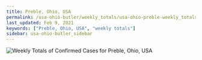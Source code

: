 ```yaml
---
title: Preble, Ohio, USA
permalink: /usa-ohio-butler/weekly_totals/usa-ohio-preble-weekly_totals.html
last_updated: Feb 9, 2021
keywords: ["Preble, Ohio, USA", "weekly totals"]
sidebar: usa-ohio-butler_sidebar
---
```


![Weekly Totals of Confirmed Cases for Preble, Ohio, USA](/covid_tracker/images/graphs/usa-ohio-preble-weekly_totals_graph.png)

